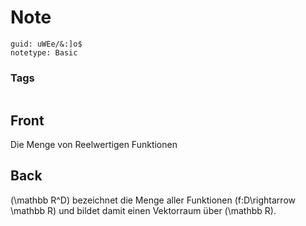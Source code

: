 # Note
```
guid: uWEe/&:]o$
notetype: Basic
```

### Tags
```
```

## Front
Die Menge von Reelwertigen Funktionen

## Back
\(\mathbb R^D\) bezeichnet die Menge aller Funktionen \(f:D\rightarrow \mathbb R\) und bildet damit einen Vektorraum über \(\mathbb R\).

